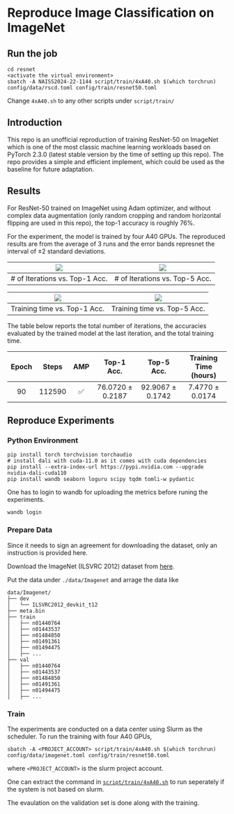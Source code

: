 # Reproduce Image Classification on ImageNet

## Run the job

```
cd resnet
<activate the virtual environment>
sbatch -A NAISS2024-22-1144 script/train/4xA40.sh $(which torchrun) config/data/rscd.toml config/train/resnet50.toml
```

Change `4xA40.sh` to any other scripts under `script/train/`


## Introduction

This repo is an unofficial reproduction of training ResNet-50 on ImageNet which is one of the most classic machine learning workloads based on PyTorch 2.3.0 (latest stable version by the time of setting up this repo). The repo provides a simple and efficient implement, which could be used as the baseline for future adaptation.

## Results

For ResNet-50 trained on ImageNet using Adam optimizer, and without complex data augmentation (only random cropping and random horizontal flipping are used in this repo), the top-1 accuracy is roughly 76%.

For the experiment, the model is trained by four A40 GPUs. The reproduced results are from the average of 3 runs and the error bands represnet the interval of $\pm2$ standard deviations.

| ![](./doc/resnet50_imagenet/step_vs_acc1.png) | ![](./doc/resnet50_imagenet/step_vs_acc5.png)
|:--:| :--: |
| # of Iterations vs. Top-1 Acc. | # of Iterations vs. Top-5 Acc. |

| ![](./doc/resnet50_imagenet/time_vs_acc1.png) | ![](./doc/resnet50_imagenet/time_vs_acc5.png)
|:--:| :--: |
| Training time vs. Top-1 Acc. | Training time vs. Top-5 Acc. |

The table below reports the total number of iterations, the accuracies evaluated by the trained model at the last iteration, and the total training time.

|  Epoch  | Steps |        AMP         |   Top-1 Acc.    | Top-5 Acc. | Training Time (hours) |
|:------:|:---:|:------------------:|:----:|:---------------:|:---------------------:|
| 90 | 112590 | :white_check_mark: | 76.0720 ± 0.2187 |    92.9067 ± 0.1742    | 7.4770 ± 0.0174 |


## Reproduce Experiments

### Python Environment

```
pip install torch torchvision torchaudio
# install dali with cuda-11.0 as it comes with cuda dependencies
pip install --extra-index-url https://pypi.nvidia.com --upgrade nvidia-dali-cuda110
pip install wandb seaborn loguru scipy tqdm tomli-w pydantic
```

One has to login to wandb for uploading the metrics before runing the experiments.
```
wandb login
```

### Prepare Data

Since it needs to sign an agreement for downloading the dataset, only an instruction is provided here.

Download the ImageNet (ILSVRC 2012) dataset from [here](https://www.image-net.org/).

Put the data under `./data/Imagenet` and arrage the data like
```
data/Imagenet/
├── dev
│   └── ILSVRC2012_devkit_t12
├── meta.bin
├── train
│   ├── n01440764
│   ├── n01443537
│   ├── n01484850
│   ├── n01491361
│   ├── n01494475
│   ├── ...
├── val
│   ├── n01440764
│   ├── n01443537
│   ├── n01484850
│   ├── n01491361
│   ├── n01494475
│   ├── ...
```

### Train

The experiments are conducted on a data center using Slurm as the scheduler. To run the training with four A40 GPUs, 

```
sbatch -A <PROJECT_ACCOUNT> script/train/4xA40.sh $(which torchrun) config/data/imagenet.toml config/train/resnet50.toml
```
where `<PROJECT_ACCOUNT>` is the slurm project account.

One can extract the command in [`script/train/4xA40.sh`](./script/train/4xA40.sh) to run seperately if the system is not based on slurm.

The evaulation on the validation set is done along with the training.
